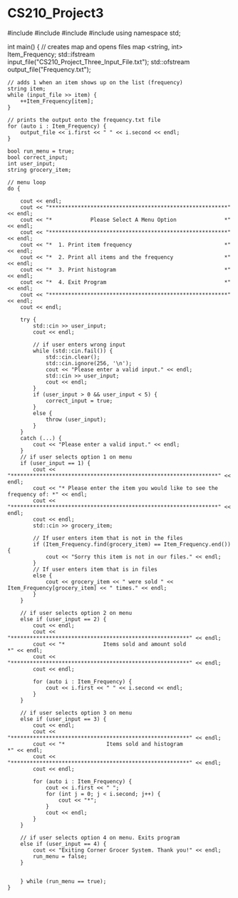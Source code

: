 # CS210_Project3

#include <iostream>
#include <fstream>
#include <string>
#include <map>
using namespace std;

int main() {
	// creates map and opens files
	map <string, int> Item_Frequency;
	std::ifstream input_file("CS210_Project_Three_Input_File.txt");
	std::ofstream output_file("Frequency.txt");

	// adds 1 when an item shows up on the list (frequency)
	string item;
	while (input_file >> item) {
		++Item_Frequency[item];
	}

	// prints the output onto the frequency.txt file
	for (auto i : Item_Frequency) {
		output_file << i.first << " " << i.second << endl;
	}

	bool run_menu = true;
	bool correct_input;
	int user_input;
	string grocery_item;

	// menu loop
	do {

		cout << endl;
		cout << "********************************************************" << endl;
		cout << "*            Please Select A Menu Option               *" << endl;
		cout << "********************************************************" << endl;
		cout << "*  1. Print item frequency                             *" << endl;
		cout << "*  2. Print all items and the frequency                *" << endl;
		cout << "*  3. Print histogram                                  *" << endl;
		cout << "*  4. Exit Program                                     *" << endl;
		cout << "********************************************************" << endl;
		cout << endl;

		try {
			std::cin >> user_input;
			cout << endl;

			// if user enters wrong input
			while (std::cin.fail()) {
				std::cin.clear();
				std::cin.ignore(256, '\n');
				cout << "Please enter a valid input." << endl;
				std::cin >> user_input;
				cout << endl;
			}
			if (user_input > 0 && user_input < 5) {
				correct_input = true;
			}
			else {
				throw (user_input);
			}
		}
		catch (...) {
			cout << "Please enter a valid input." << endl;
		}
		// if user selects option 1 on menu
		if (user_input == 1) {
			cout << "*****************************************************************" << endl;
			cout << "* Please enter the item you would like to see the frequency of: *" << endl;
			cout << "*****************************************************************" << endl;
			cout << endl;
			std::cin >> grocery_item;

			// If user enters item that is not in the files
			if (Item_Frequency.find(grocery_item) == Item_Frequency.end()) {
				cout << "Sorry this item is not in our files." << endl;
			}
			// If user enters item that is in files
			else {
				cout << grocery_item << " were sold " << Item_Frequency[grocery_item] << " times." << endl;
			}
		}

		// if user selects option 2 on menu
		else if (user_input == 2) {
			cout << endl;
			cout << "********************************************************" << endl;
			cout << "*            Items sold and amount sold                *" << endl;
			cout << "********************************************************" << endl;
			cout << endl;

			for (auto i : Item_Frequency) {
				cout << i.first << " " << i.second << endl;
			}
		}

		// if user selects option 3 on menu
		else if (user_input == 3) {
			cout << endl;
			cout << "********************************************************" << endl;
			cout << "*             Items sold and histogram                 *" << endl;
			cout << "********************************************************" << endl;
			cout << endl;

			for (auto i : Item_Frequency) {
				cout << i.first << " ";
				for (int j = 0; j < i.second; j++) {
					cout << "*";
				}
				cout << endl;
			}
		}
		
		// if user selects option 4 on menu. Exits program
		else if (user_input == 4) {
			cout << "Exiting Corner Grocer System. Thank you!" << endl;
			run_menu = false;
		}

		
		} while (run_menu == true);
	}
